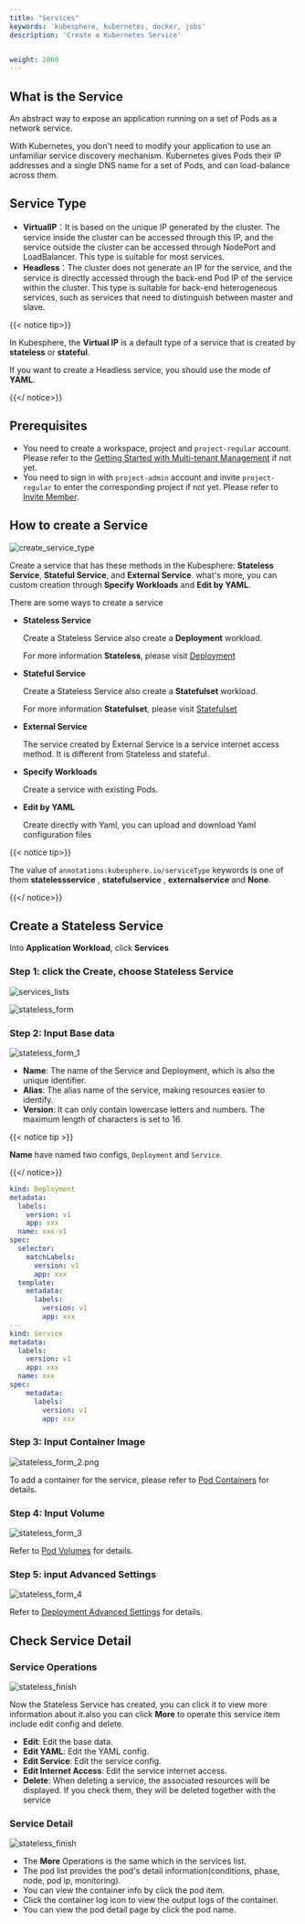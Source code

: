 ```yaml
---
title: "Services"
keywords: 'kubesphere, kubernetes, docker, jobs'
description: 'Create a Kubernetes Service'


weight: 2060
---
```


## What is the Service

An abstract way to expose an application running on a set of Pods as a network service.

With Kubernetes, you don't need to modify your application to use an unfamiliar service discovery mechanism. Kubernetes gives Pods their IP addresses and a single DNS name for a set of Pods, and can load-balance across them.

## Service Type

- **VirtualIP**：It is based on the unique IP generated by the cluster. The service inside the cluster can be accessed through this IP, and the service outside the cluster can be accessed through NodePort and LoadBalancer. This type is suitable for most services.
- **Headless**：The cluster does not generate an IP for the service, and the service is directly accessed through the back-end Pod IP of the service within the cluster. This type is suitable for back-end heterogeneous services, such as services that need to distinguish between master and slave.

{{< notice tip>}}

In Kubesphere, the **Virtual IP** is a default type of a service that is created by **stateless** or **stateful**.<br />

If you want to create a Headless service, you should use the mode of **YAML**.

{{</ notice>}}

## Prerequisites

- You need to create a workspace, project and `project-regular` account. Please refer to the [Getting Started with Multi-tenant Management](../../../quick-start/create-workspace-and-project) if not yet.
- You need to sign in with `project-admin` account and invite `project-regular` to enter the corresponding project if not yet. Please refer to [Invite Member](../../../quick-start/create-workspace-and-project#task-3-create-a-project).

## How to create a Service

![create_service_type](/images/docs/project-user-guide/workloads/create_service_type.png)

Create a service that has these methods in the Kubesphere: **Stateless Service**, **Stateful Service**, and **External Service**. what's more, you can custom creation through **Specify Workloads** and **Edit by YAML**.

There are some ways to create a service

- **Stateless Service**

  Create a Stateless Service also create a **Deployment** workload.

  For more information **Stateless**, please visit [Deployment](../../application-workloads/deployments)

- **Stateful Service**

  Create a Stateless Service also create a **Statefulset** workload.

  For more information **Statefulset**, please visit [Statefulset](../../application-workloads/statefulsets)

- **External Service**

  The service created by External Service is a service internet access method. It is different from Stateless and stateful.

- **Specify Workloads**

  Create a service with existing Pods.

- **Edit by YAML**

  Create directly with Yaml, you can upload and download Yaml configuration files

{{< notice tip>}}

  The value of `annotations:kubesphere.io/serviceType` keywords is one of them **statelessservice** , **statefulservice** , **externalservice** and **None**.

{{</ notice>}}

## Create a **Stateless Service**

Into **Application Workload**, click **Services**

### Step 1: click the **Create**, choose **Stateless Service**

![services_lists](/images/docs/project-user-guide/workloads/services_lists.png)

![stateless_form](/images/docs/project-user-guide/workloads/stateless_form.png)

### Step 2: Input Base data

![stateless_form_1](/images/docs/project-user-guide/workloads/stateless_form_1.png)

- **Name**: The name of the Service and Deployment, which is also the unique identifier.
- **Alias**: The alias name of the service, making resources easier to identify.
- **Version**: It can only contain lowercase letters and numbers. The maximum length of characters is set to 16.

{{< notice tip >}}

**Name** have named two configs, `Deployment` and `Service`.

{{</ notice>}}

``` yaml
kind: Deployment
metadata:
  labels:
    version: v1
    app: xxx
  name: xxx-v1
spec:
  selector:
    matchLabels:
      version: v1
      app: xxx
  template:
    metadata:
      labels:
        version: v1
        app: xxx
---
kind: Service
metadata:
  labels:
    version: v1
    app: xxx
  name: xxx
spec:
    metadata:
      labels:
        version: v1
        app: xxx
```

### Step 3: Input Container Image

![stateless_form_2.png](/images/docs/project-user-guide/workloads/stateless_form_2.png)

To add a container for the service, please refer to [Pod Containers](../deployments) for details.

### Step 4: Input Volume

![stateless_form_3](/images/docs/project-user-guide/workloads/stateless_form_3.png)

Refer to [Pod Volumes](../deployments) for details.

### Step 5: input Advanced Settings

![stateless_form_4](/images/docs/project-user-guide/workloads/stateless_form_4.png)

Refer to [Deployment Advanced Settings](../deployments) for details.

## Check Service Detail

### Service Operations

![stateless_finish](/images/docs/project-user-guide/workloads/services_lists_finish.png)

Now the Stateless Service has created, you can click it to view more information about it.also you can click **More** to operate this service item include edit config and delete.

- **Edit**: Edit the base data.
- **Edit YAML**: Edit the YAML config.
- **Edit Service**: Edit the service config.
- **Edit Internet Access**: Edit the service internet access.
- **Delete**: When deleting a service, the associated resources will be displayed. If you check them, they will be deleted together with the service

### Service Detail

![stateless_finish](/images/docs/project-user-guide/workloads/services_detail.png)

- The **More** Operations is the same which in the services list.
- The pod list provides the pod's detail information(conditions, phase, node, pod ip, monitoring).
- You can view the container info by click the pod item.
- Click the container log icon to view the output logs of the container.
- You can view the pod detail page by click the pod name.
